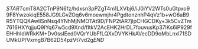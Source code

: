 $START$cmT8A2CTnP9N6fz/hdxsn3pPZgT4m1LXVbj6/iJ0iYV2WTs0uGtpxo99F8YwzokiqE558JG9LGvZOq6v6moewmjhr4PgdtonznhP4qVz1b+wO6aB9R5YTQQKAwIlSnNsq4YNhMjNMOTAt9D/FNP2tAR7jIpCHGCDKy+3k5CvZTm7616HXYqjjuQ9IYq67w5cd9Xnd/fltkV2AcEHK2HrDL7fouvusKp37lKs6iP929fEHHhIdWRkKM+Dv0ssIEed0VQrYUbFfLQXxDVYKHkAVecDD9oMbLnxl71SDUMkUP/VxmgB7B62D54pzVt7vd2g$END$